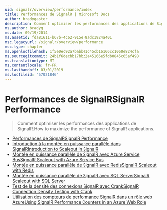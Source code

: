 ```yaml
---
uid: signalr/overview/performance/index
title: Performances de SignalR | Microsoft Docs
author: bradygaster
description: Comment optimiser les performances des applications de SignalR.
ms.author: bradyg
ms.date: 09/19/2014
ms.assetid: fda81611-b67b-4c62-915e-8adc1924a401
msc.legacyurl: /signalr/overview/performance
msc.type: chapter
ms.openlocfilehash: 1f5e0ec92a7babb41c45cb16166cc1060e824cfa
ms.sourcegitcommit: 24b1f6decbb17bb22a45166e5fdb0845c65af498
ms.translationtype: MT
ms.contentlocale: fr-FR
ms.lasthandoff: 03/01/2019
ms.locfileid: "57021846"
---
```

<a name="signalr-performance"></a><span data-ttu-id="5df73-103">Performances de SignalR</span><span class="sxs-lookup"><span data-stu-id="5df73-103">SignalR Performance</span></span>
====================
> <span data-ttu-id="5df73-104">Comment optimiser les performances des applications de SignalR.</span><span class="sxs-lookup"><span data-stu-id="5df73-104">How to maximize the performance of SignalR applications.</span></span>


- [<span data-ttu-id="5df73-105">Performances de SignalR</span><span class="sxs-lookup"><span data-stu-id="5df73-105">SignalR Performance</span></span>](signalr-performance.md)
- [<span data-ttu-id="5df73-106">Introduction à la montée en puissance parallèle dans SignalR</span><span class="sxs-lookup"><span data-stu-id="5df73-106">Introduction to Scaleout in SignalR</span></span>](scaleout-in-signalr.md)
- [<span data-ttu-id="5df73-107">Montée en puissance parallèle de SignalR avec Azure Service Bus</span><span class="sxs-lookup"><span data-stu-id="5df73-107">SignalR Scaleout with Azure Service Bus</span></span>](scaleout-with-windows-azure-service-bus.md)
- [<span data-ttu-id="5df73-108">Montée en puissance parallèle de SignalR avec Redis</span><span class="sxs-lookup"><span data-stu-id="5df73-108">SignalR Scaleout with Redis</span></span>](scaleout-with-redis.md)
- [<span data-ttu-id="5df73-109">Montée en puissance parallèle de SignalR avec SQL Server</span><span class="sxs-lookup"><span data-stu-id="5df73-109">SignalR Scaleout with SQL Server</span></span>](scaleout-with-sql-server.md)
- [<span data-ttu-id="5df73-110">Test de la densité des connexions SignalR avec Crank</span><span class="sxs-lookup"><span data-stu-id="5df73-110">SignalR Connection Density Testing with Crank</span></span>](signalr-connection-density-testing-with-crank.md)
- [<span data-ttu-id="5df73-111">Utilisation des compteurs de performance SignalR dans un rôle web Azure</span><span class="sxs-lookup"><span data-stu-id="5df73-111">Using SignalR Performance Counters in an Azure Web Role</span></span>](using-signalr-performance-counters-in-an-azure-web-role.md)
